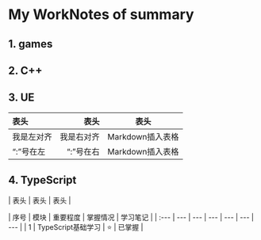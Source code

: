 # My WorkNotes of summary
## 1. games 
 
 
## 2. C++





## 3. UE

| 表头 | 表头 | 表头 |  
| :--- | ---: | --- |
| 我是左对齐 | 我是右对齐 | Markdown插入表格 |
| “:”号在左 | “:”号在右 | Markdown插入表格 |


## 4. TypeScript


| 表头 | 表头 | 表头 | 

| 序号 | 模块 | 重要程度 | 掌握情况 | 学习笔记 |
| :--- | --- | --- | --- | --- | --- | --- |
| 1 | TypeScript基础学习 | :star: | 已掌握 |
